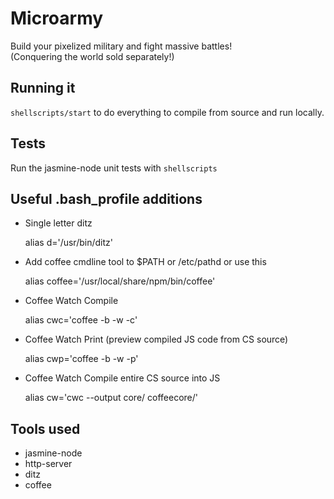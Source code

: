 # Microarmy
Build your pixelized military and fight massive battles!  
(Conquering the world sold separately!)

## Running it

`shellscripts/start` to do everything to compile from source and run locally.
    
## Tests
Run the jasmine-node unit tests with `shellscripts`

## Useful .bash_profile additions
- Single letter ditz  

    alias d='/usr/bin/ditz'

- Add coffee cmdline tool to $PATH or /etc/pathd or use this  

    alias coffee='/usr/local/share/npm/bin/coffee'

- Coffee Watch Compile  
    
    alias cwc='coffee -b -w -c'

- Coffee Watch Print (preview compiled JS code from CS source)  

    alias cwp='coffee -b -w -p'

- Coffee Watch Compile entire CS source into JS  
    
    alias cw='cwc --output core/ coffeecore/'

## Tools used
- jasmine-node
- http-server
- ditz  
- coffee